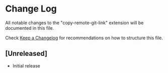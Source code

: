 # Change Log

All notable changes to the "copy-remote-git-link" extension will be documented in this file.

Check [Keep a Changelog](http://keepachangelog.com/) for recommendations on how to structure this file.

## [Unreleased]

- Initial release